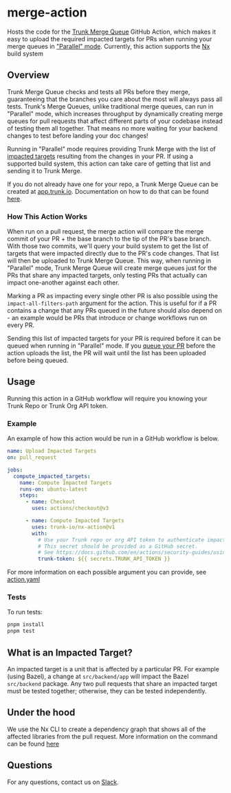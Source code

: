 # merge-action

Hosts the code for the [Trunk Merge Queue](https://docs.trunk.io/merge-queue) GitHub Action, which
makes it easy to upload the required impacted targets for PRs when running your merge queues in
["Parallel" mode](https://docs.trunk.io/merge-queue/parallel-queues). Currently, this action
supports the [Nx](https://nx.dev/) build system

## Overview

Trunk Merge Queue checks and tests all PRs before they merge, guaranteeing that the branches you
care about the most will always pass all tests. Trunk's Merge Queues, unlike traditional merge
queues, can run in "Parallel" mode, which increases throughput by dynamically creating merge queues
for pull requests that affect different parts of your codebase instead of testing them all together.
That means no more waiting for your backend changes to test before landing your doc changes!

Running in "Parallel" mode requires providing Trunk Merge with the list of
[impacted targets](https://docs.trunk.io/merge-queue/parallel-queues#:~:text=What%20are%20Impacted%20Targets%3F)
resulting from the changes in your PR. If using a supported build system, this action can take care
of getting that list and sending it to Trunk Merge.

If you do not already have one for your repo, a Trunk Merge Queue can be created at
[app.trunk.io](https://app.trunk.io). Documentation on how to do that can be found
[here](https://docs.trunk.io/merge-queue/set-up-trunk-merge).

### How This Action Works

When run on a pull request, the merge action will compare the merge commit of your PR + the base
branch to the tip of the PR's base branch. With those two commits, we'll query your build system to
get the list of targets that were impacted directly due to the PR's code changes. That list will
then be uploaded to Trunk Merge Queue. This way, when running in "Parallel" mode, Trunk Merge Queue
will create merge queues just for the PRs that share any impacted targets, only testing PRs that
actually can impact one-another against each other.

Marking a PR as impacting every single other PR is also possible using the `impact-all-filters-path`
argument for the action. This is useful for if a PR contains a change that any PRs queued in the
future should also depend on - an example would be PRs that introduce or change workflows run on
every PR.

Sending this list of impacted targets for your PR is required before it can be queued when running
in "Parallel" mode. If you
[queue your PR](https://docs.trunk.io/merge-queue/set-up-trunk-merge#submit-pull-requests) before
the action uploads the list, the PR will wait until the list has been uploaded before being queued.

## Usage

Running this action in a GitHub workflow will require you knowing your Trunk Repo or Trunk Org API
token.

### Example

An example of how this action would be run in a GitHub workflow is below.

<!-- start usage -->

```yaml
name: Upload Impacted Targets
on: pull_request

jobs:
  compute_impacted_targets:
    name: Compute Impacted Targets
    runs-on: ubuntu-latest
    steps:
      - name: Checkout
        uses: actions/checkout@v3

      - name: Compute Impacted Targets
        uses: trunk-io/nx-action@v1
        with:
          # Use your Trunk repo or org API token to authenticate impacted targets uploads.
          # This secret should be provided as a GitHub secret.
          # See https://docs.github.com/en/actions/security-guides/using-secrets-in-github-actions.
          trunk-token: ${{ secrets.TRUNK_API_TOKEN }}
```

<!-- end usage -->

For more information on each possible argument you can provide, see
[action.yaml](https://github.com/trunk-io/nx-action/blob/main/action.yaml)

### Tests

To run tests:

```bash
pnpm install
pnpm test
```

## What is an Impacted Target?

An impacted target is a unit that is affected by a particular PR. For example (using Bazel), a
change at `src/backend/app` will impact the Bazel `src/backend` package. Any two pull requests that
share an impacted target must be tested together; otherwise, they can be tested independently.

## Under the hood

We use the Nx CLI to create a dependency graph that shows all of the affected libraries from the
pull request. More information on the command can be found
[here](https://nx.dev/nx-api/nx/documents/dep-graph)

## Questions

For any questions, contact us on [Slack](https://slack.trunk.io).
